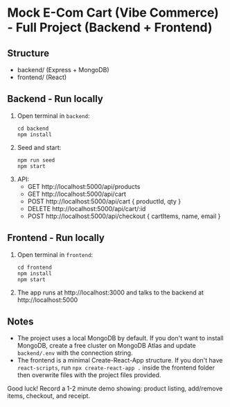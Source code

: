 # Mock E-Com Cart (Vibe Commerce) - Full Project (Backend + Frontend)

## Structure
- backend/  (Express + MongoDB)
- frontend/ (React)

## Backend - Run locally
1. Open terminal in `backend`:
   ```
   cd backend
   npm install
   ```
2. Seed and start:
   ```
   npm run seed
   npm start
   ```
3. API:
   - GET http://localhost:5000/api/products
   - GET http://localhost:5000/api/cart
   - POST http://localhost:5000/api/cart  { productId, qty }
   - DELETE http://localhost:5000/api/cart/:id
   - POST http://localhost:5000/api/checkout  { cartItems, name, email }

## Frontend - Run locally
1. Open terminal in `frontend`:
   ```
   cd frontend
   npm install
   npm start
   ```
2. The app runs at http://localhost:3000 and talks to the backend at http://localhost:5000

## Notes
- The project uses a local MongoDB by default. If you don't want to install MongoDB, create a free cluster on MongoDB Atlas and update `backend/.env` with the connection string.
- The frontend is a minimal Create-React-App structure. If you don't have `react-scripts`, run `npx create-react-app .` inside the frontend folder then overwrite files with the project files provided.

Good luck! Record a 1-2 minute demo showing: product listing, add/remove items, checkout, and receipt.
